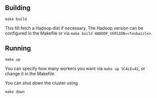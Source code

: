 ## Building

```
make build
```

This fill fetch a Hadoop dist if necessary. The Hadoop version can be configured
in the Makefile or via `make build HADOOP_VERSION=<foobazzle>`.

## Running

```
make up
```

You can specify how many workers you want via `make up SCALE=42`, or change it
in the Makefile.

You can shut down the cluster using

```
make down
```
